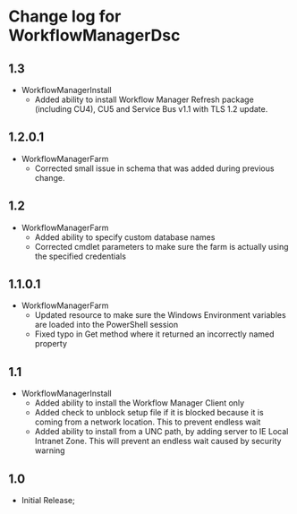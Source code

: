 # Change log for WorkflowManagerDsc

## 1.3

* WorkflowManagerInstall
  * Added ability to install Workflow Manager Refresh package (including
    CU4), CU5 and Service Bus v1.1 with TLS 1.2 update.

## 1.2.0.1

* WorkflowManagerFarm
  * Corrected small issue in schema that was added during previous change.

## 1.2

* WorkflowManagerFarm
  * Added ability to specify custom database names
  * Corrected cmdlet parameters to make sure the farm is actually using
    the specified credentials

## 1.1.0.1

* WorkflowManagerFarm
  * Updated resource to make sure the Windows Environment
    variables are loaded into the PowerShell session
  * Fixed typo in Get method where it returned an incorrectly
    named property

## 1.1

* WorkflowManagerInstall
  * Added ability to install the Workflow Manager Client only
  * Added check to unblock setup file if it is blocked because it is coming
    from a network location. This to prevent endless wait
  * Added ability to install from a UNC path, by adding server
    to IE Local Intranet Zone. This will prevent an endless wait
    caused by security warning

## 1.0

* Initial Release;
